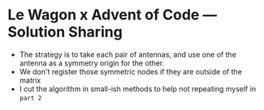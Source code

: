 # Le Wagon x Advent of Code — Solution Sharing
* The strategy is to take each pair of antennas, and use one of the antenna as a symmetry origin for the other.
* We don't register those symmetric nodes if they are outside of the matrix
* I cut the algorithm in small-ish methods to help not repeating myself in `part 2`
